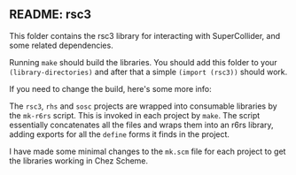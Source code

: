 README: rsc3
-----------------------
This folder contains the rsc3 library for interacting with SuperCollider, and some related dependencies.

Running `make` should build the libraries. You should add this folder to your `(library-directories)`
and after that a simple `(import (rsc3))` should work.

If you need to change the build, here's some more info:

The `rsc3`, `rhs` and `sosc` projects are wrapped into consumable libraries by the `mk-r6rs` script. This
is invoked in each project by `make`. The script essentially concatenates all the files and wraps them into
an r6rs library, adding exports for all the `define` forms it finds in the project.

I have made some minimal changes to the `mk.scm` file for each project to get the libraries working in 
Chez Scheme.
